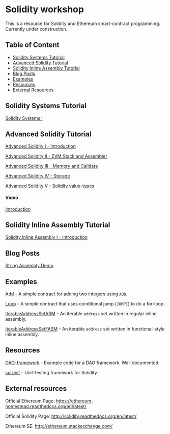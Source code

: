 # Solidity workshop

This is a resource for Solidity and Ethereum smart-contract programming. Currently under construction.

## Table of Content

- [Solidity Systems Tutorial](#solidity-systems-tutorial)
- [Advanced Solidity Tutorial](#advanced-solidity-tutorial)
- [Solidity Inline Assembly Tutorial](#solidity-inline-assembly-tutorial)
- [Blog Posts](#blog-posts)
- [Examples](#examples)
- [Resources](#resources)
- [External Resources](#external-resources)

## Solidity Systems Tutorial

[Solidity Systems I](https://github.com/androlo/solidity-workshop/blob/master/tutorials/2016-02-17-solidity-systems-I.md)

## Advanced Solidity Tutorial

[Advanced Solidity I - Introduction](https://github.com/androlo/solidity-workshop/blob/master/tutorials/2016-03-09-advanced-solidity-I.md)

[Advanced Solidity II - EVM Stack and Assembler](https://github.com/androlo/solidity-workshop/blob/master/tutorials/2016-03-11-advanced-solidity-II.md)

[Advanced Solidity III - Memory and Calldata](https://github.com/androlo/solidity-workshop/blob/master/tutorials/2016-03-11-advanced-solidity-III.md)

[Advanced Solidity IV - Storage](https://github.com/androlo/solidity-workshop/blob/master/tutorials/2016-03-13-advanced-solidity-IV.md)

[Advanced Solidity V - Solidity value-types](https://github.com/androlo/solidity-workshop/blob/master/tutorials/2016-03-14-advanced-solidity-V.md)

#### Video

[Introduction](https://www.youtube.com/watch?v=GylBxjsytDk)

## Solidity Inline Assembly Tutorial

[Solidity Inline Assembly I - Introduction](https://github.com/androlo/solidity-workshop/blob/master/tutorials/2016-04-04-solidity-inline-assembly-I.md)


## Blog Posts

[String Assembly Demo](https://github.com/androlo/solidity-workshop/blob/master/blogs/2016-04-02-string-assembly-demo.md)


## Examples

[Add](https://github.com/androlo/solidity-workshop/blob/master/examples/Add.md) - A simple contract for adding two integers using `ADD`.

[Loop](https://github.com/androlo/solidity-workshop/blob/master/examples/Loop.md) - A simple contract that uses conditional jump (`JUMPI`) to do a for-loop.

[IterableAddressSetASM](https://github.com/androlo/solidity-workshop/blob/master/examples/IterableAddressSetASM.sol) - An iterable `address` set written in regular inline assembly.

[IterableAddressSetFASM](https://github.com/androlo/solidity-workshop/blob/master/examples/IterableAddressSetFASM.sol) - An iterable `address` set written in functional-style inline assembly.

## Resources

[DAO-framework](https://github.com/smartcontractproduction/dao) - Example code for a DAO framework. Well documented.

[solUnit](https://github.com/smartcontractproduction/sol-unit) - Unit-testing framework for Solidity.

## External resources

Official Ethereum Page: https://ethereum-homestead.readthedocs.org/en/latest/

Official Solidity Page: http://solidity.readthedocs.org/en/latest/

Ethereum SE: http://ethereum.stackexchange.com/